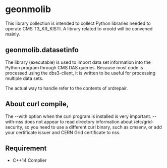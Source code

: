 # geonmolib
This library collection is intended to collect Python libraries needed to operate CMS T3\_KR\_KISTI. A library related to xrootd will be convened
mainly.

## geonmolib.datasetinfo
The library (executable) is used to import data set information into the Python program through CMS DAS queries. Because most code is processed using
the dbs3-client, it is written to be useful for processing multiple data sets.

The actual way to handle refer to the contents of xrdrepair.

## About curl compile,
The --with option when the curl program is installed is very important. --with-nss does not appear to read directory information about
/etc/grid-security, so you need to use a different curl binary, such as cmsenv, or add your certificate issuer and CERN Grid certificate to nss.

## Requirement
* C++14 Complier
